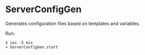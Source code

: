 ServerConfigGen
===============

Generates configuration files based on templates and variables.


Run:

```
$ iex -S mix
> ServerConfigGen.start
```
